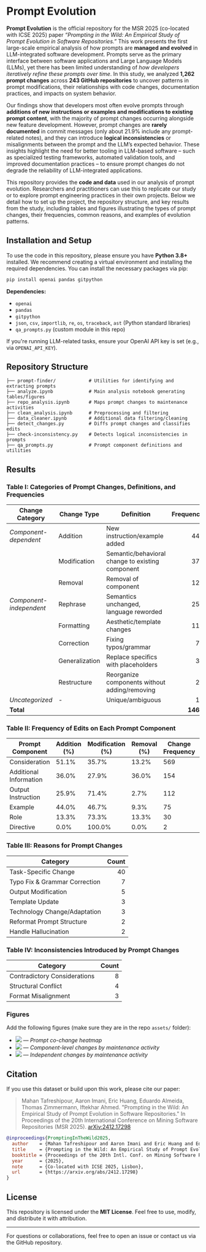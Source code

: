 # Prompt Evolution

**Prompt Evolution** is the official repository for the MSR 2025 (co-located with ICSE 2025) paper *“Prompting in the Wild: An Empirical Study of Prompt Evolution in Software Repositories.”* This work presents the first large-scale empirical analysis of how prompts are **managed and evolved** in LLM-integrated software development. Prompts serve as the primary interface between software applications and Large Language Models (LLMs), yet there has been limited understanding of *how developers iteratively refine these prompts over time*. In this study, we analyzed **1,262 prompt changes** across **243 GitHub repositories** to uncover patterns in prompt modifications, their relationships with code changes, documentation practices, and impacts on system behavior.

Our findings show that developers most often evolve prompts through **additions of new instructions or examples and modifications to existing prompt content**, with the majority of prompt changes occurring alongside new feature development. However, prompt changes are **rarely documented** in commit messages (only about 21.9% include any prompt-related notes), and they can introduce **logical inconsistencies** or misalignments between the prompt and the LLM’s expected behavior. These insights highlight the need for better tooling in LLM-based software – such as specialized testing frameworks, automated validation tools, and improved documentation practices – to ensure prompt changes do not degrade the reliability of LLM-integrated applications.

This repository provides the **code and data** used in our analysis of prompt evolution. Researchers and practitioners can use this to replicate our study or to explore prompt engineering practices in their own projects. Below we detail how to set up the project, the repository structure, and key results from the study, including tables and figures illustrating the types of prompt changes, their frequencies, common reasons, and examples of evolution patterns.

## Installation and Setup

To use the code in this repository, please ensure you have **Python 3.8+** installed. We recommend creating a virtual environment and installing the required dependencies. You can install the necessary packages via pip:

```bash
pip install openai pandas gitpython
```

**Dependencies:**

* `openai`
* `pandas`
* `gitpython`
* `json`, `csv`, `importlib`, `re`, `os`, `traceback`, `ast` (Python standard libraries)
* `qa_prompts.py` (custom module in this repo)

If you're running LLM-related tasks, ensure your OpenAI API key is set (e.g., via `OPENAI_API_KEY`).

## Repository Structure

```
├── prompt-finder/            # Utilities for identifying and extracting prompts
├── analyze.ipynb             # Main analysis notebook generating tables/figures
├── repo_analysis.ipynb       # Maps prompt changes to maintenance activities
├── clean_analysis.ipynb      # Preprocessing and filtering
├── data_cleaner.ipynb        # Additional data filtering/cleaning
├── detect_changes.py         # Diffs prompt changes and classifies edits
├── check-inconsistency.py    # Detects logical inconsistencies in prompts
├── qa_prompts.py             # Prompt component definitions and utilities
```

## Results

### Table I: Categories of Prompt Changes, Definitions, and Frequencies

| **Change Category**     | **Change Type** | **Definition**                                   | **Frequency** | **Percentage** |
| ----------------------- | --------------- | ------------------------------------------------ | ------------: | -------------: |
| *Component-dependent*   | Addition        | New instruction/example added                    |           440 |          30.1% |
|                         | Modification    | Semantic/behavioral change to existing component |           373 |          25.5% |
|                         | Removal         | Removal of component                             |           129 |           8.8% |
| *Component-independent* | Rephrase        | Semantics unchanged, language reworded           |           254 |          17.4% |
|                         | Formatting      | Aesthetic/template changes                       |           116 |           7.9% |
|                         | Correction      | Fixing typos/grammar                             |            71 |           4.9% |
|                         | Generalization  | Replace specifics with placeholders              |            34 |           2.3% |
|                         | Restructure     | Reorganize components without adding/removing    |            29 |           2.0% |
| *Uncategorized*         | -               | Unique/ambiguous                                 |            17 |           1.1% |
| **Total**               |                 |                                                  |      **1463** |       **100%** |

### Table II: Frequency of Edits on Each Prompt Component

| **Prompt Component**   | **Addition (%)** | **Modification (%)** | **Removal (%)** | **Change Frequency** | **% of Total** |
| ---------------------- | ---------------- | -------------------- | --------------- | -------------------- | -------------: |
| Consideration          | 51.1%            | 35.7%                | 13.2%           | 569                  |         60.40% |
| Additional Information | 36.0%            | 27.9%                | 36.0%           | 154                  |         16.35% |
| Output Instruction     | 25.9%            | 71.4%                | 2.7%            | 112                  |         11.89% |
| Example                | 44.0%            | 46.7%                | 9.3%            | 75                   |          7.96% |
| Role                   | 13.3%            | 73.3%                | 13.3%           | 30                   |          3.18% |
| Directive              | 0.0%             | 100.0%               | 0.0%            | 2                    |          0.21% |

### Table III: Reasons for Prompt Changes

| **Category**                  | **Count** |
| ----------------------------- | --------: |
| Task-Specific Change          |        40 |
| Typo Fix & Grammar Correction |         7 |
| Output Modification           |         5 |
| Template Update               |         3 |
| Technology Change/Adaptation  |         3 |
| Reformat Prompt Structure     |         2 |
| Handle Hallucination          |         2 |

### Table IV: Inconsistencies Introduced by Prompt Changes

| **Category**                 | **Count** |
| ---------------------------- | --------: |
| Contradictory Considerations |         8 |
| Structural Conflict          |         4 |
| Format Misalignment          |         3 |

### Figures

Add the following figures (make sure they are in the repo `assets/` folder):

* ![](assets/figure_heatmap.png) — *Prompt co-change heatmap*
* ![](assets/figure_component_by_activity.png) — *Component-level changes by maintenance activity*
* ![](assets/figure_independent_by_activity.png) — *Independent changes by maintenance activity*

## Citation

If you use this dataset or build upon this work, please cite our paper:

> Mahan Tafreshipour, Aaron Imani, Eric Huang, Eduardo Almeida, Thomas Zimmermann, Iftekhar Ahmed. "Prompting in the Wild: An Empirical Study of Prompt Evolution in Software Repositories." In Proceedings of the 20th International Conference on Mining Software Repositories (MSR 2025). [arXiv:2412.17298](https://arxiv.org/abs/2412.17298)

```bibtex
@inproceedings{PromptingInTheWild2025,
  author    = {Mahan Tafreshipour and Aaron Imani and Eric Huang and Eduardo Almeida and Thomas Zimmermann and Iftekhar Ahmed},
  title     = {Prompting in the Wild: An Empirical Study of Prompt Evolution in Software Repositories},
  booktitle = {Proceedings of the 20th Intl. Conf. on Mining Software Repositories (MSR)},
  year      = {2025},
  note      = {Co-located with ICSE 2025, Lisbon},
  url       = {https://arxiv.org/abs/2412.17298}
}
```

## License

This repository is licensed under the **MIT License**. Feel free to use, modify, and distribute it with attribution.

---

For questions or collaborations, feel free to open an issue or contact us via the GitHub repository.

